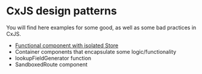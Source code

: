 # CxJS design patterns

You will find here examples for some good, as well as some bad practices in CxJS. 

* [Functional component with isolated Store](examples/isolated-functional-components/index.md)
* Container components that encapsulate some logic/functionality
* lookupFieldGenerator function
* SandboxedRoute component

